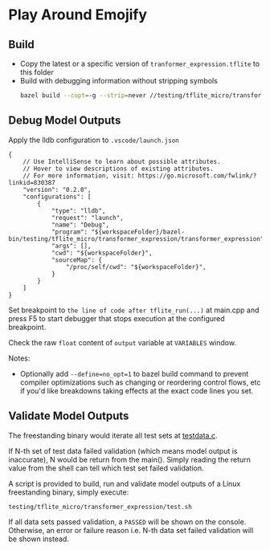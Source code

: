 # Play Around Emojify

## Build

- Copy the latest or a specific version of `tranformer_expression.tflite` to
  this folder
- Build with debugging information without stripping symbols
  ```bash
  bazel build --copt=-g --strip=never //testing/tflite_micro/transformer_expression
  ```

## Debug Model Outputs

Apply the lldb configuration to `.vscode/launch.json`

```text
{
    // Use IntelliSense to learn about possible attributes.
    // Hover to view descriptions of existing attributes.
    // For more information, visit: https://go.microsoft.com/fwlink/?linkid=830387
    "version": "0.2.0",
    "configurations": [
        {
            "type": "lldb",
            "request": "launch",
            "name": "Debug",
            "program": "${workspaceFolder}/bazel-bin/testing/tflite_micro/transformer_expression/transformer_expression",
            "args": [],
            "cwd": "${workspaceFolder}",
            "sourceMap": {
                "/proc/self/cwd": "${workspaceFolder}",
            }
        }
    ]
}
```

Set breakpoint to `the line of code after tflite_run(...)` at main.cpp and press
F5 to start debugger that stops execution at the configured breakpoint.

Check the raw `float` content of `output` variable at `VARIABLES` window.

Notes:

- Optionally add `--define=no_opt=1` to bazel build command to prevent compiler
  optimizations such as changing or reordering control flows, etc if you'd like
  breakdowns taking effects at the exact code lines you set.

## Validate Model Outputs

The freestanding binary would iterate all test sets at
[testdata.c](https://github.com/project-oak/oak/blob/main/testing/tflite_micro/transformer_expression/testdata.c).

If N-th set of test data failed validation (which means model output is
inaccurate), N would be return from the main(). Simply reading the return value
from the shell can tell which test set failed validation.

A script is provided to build, run and validate model outputs of a Linux
freestanding binary, simply execute:

```bash
testing/tflite_micro/transformer_expression/test.sh
```

If all data sets passed validation, a `PASSED` will be shown on the console.
Otherwise, an error or failure reason i.e. N-th data set failed validation will
be shown instead.
